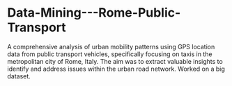 # Data-Mining---Rome-Public-Transport
A comprehensive analysis of urban mobility patterns using GPS location data from public transport vehicles, specifically focusing on taxis in the metropolitan city of Rome, Italy. The aim was to extract valuable insights to identify and address issues within the urban road network. Worked on a big dataset.
